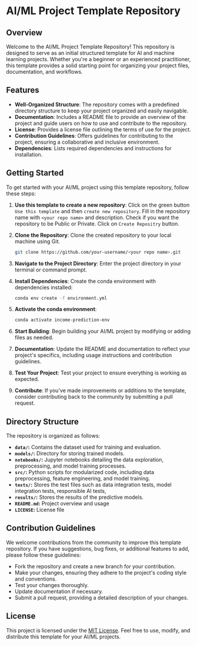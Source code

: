 # AI/ML Project Template Repository

## Overview

Welcome to the AI/ML Project Template Repository! This repository is designed to serve as an initial structured template for AI and machine learning projects. Whether you're a beginner or an experienced practitioner, this template provides a solid starting point for organizing your project files, documentation, and workflows.

## Features

- **Well-Organized Structure**: The repository comes with a predefined directory structure to keep your project organized and easily navigable.
- **Documentation**: Includes a README file to provide an overview of the project and guide users on how to use and contribute to the repository.
- **License**: Provides a license file outlining the terms of use for the project.
- **Contribution Guidelines**: Offers guidelines for contributing to the project, ensuring a collaborative and inclusive environment.
- **Dependencies**: Lists required dependencies and instructions for installation.

## Getting Started

To get started with your AI/ML project using this template repository, follow these steps:

1. **Use this template to create a new repository**: Click on the green button `Use this template` and then `create new repository`. Fill in the repository name with `<your repo name>` and description. Check if you want the repository to be Public or Private. Click on `Create Repositry` button. 
2. **Clone the Repository**: Clone the created repository to your local machine using Git.

   ```bash
   git clone https://github.com/your-username/<your repo name>.git
3. **Navigate to the Project Directory**: Enter the project directory in your terminal or command prompt.
4. **Install Dependencies**: Create the conda environment with dependencies installed:

   ```bash
   conda env create -f environment.yml
5. **Activate the conda environment**:

   ```bash
   conda activate income-prediction-env
6. **Start Building**: Begin building your AI/ML project by modifying or adding files as needed.
7. **Documentation**: Update the README and documentation to reflect your project's specifics, including usage instructions and contribution guidelines.
8. **Test Your Project**: Test your project to ensure everything is working as expected.
9. **Contribute**: If you've made improvements or additions to the template, consider contributing back to the community by submitting a pull request.

## Directory Structure

The repository is organized as follows:

- **`data/`:** Contains the dataset used for training and evaluation.
- **`models/`:** Directory for storing trained models.
- **`notebooks/`:** Jupyter notebooks detailing the data exploration, preprocessing, and model training processes.
- **`src/`:** Python scripts for modularized code, including data preprocessing, feature engineering, and model training.
- **`tests/`:** Stores the test files such as data integration tests, model integration tests, responsible AI tests, 
- **`results/`:** Stores the results of the predictive models.
- **`README.md`:** Project overview and usage
- **`LICENSE`:** License file
## Contribution Guidelines

We welcome contributions from the community to improve this template repository. If you have suggestions, bug fixes, or additional features to add, please follow these guidelines:

- Fork the repository and create a new branch for your contribution.
- Make your changes, ensuring they adhere to the project's coding style and conventions.
- Test your changes thoroughly.
- Update documentation if necessary.
- Submit a pull request, providing a detailed description of your changes.

## License

This project is licensed under the [MIT License](License). Feel free to use, modify, and distribute this template for your AI/ML projects.